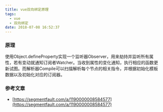 ```yaml
---
title: vue双向绑定原理
tags:
  - vue
  - 双向绑定
date: 2018-07-08 16:52:37
---
```



### 原理
使用Object.defineProperty实现一个监听器Observer，用来劫持并监听所有属性，若有变动就通知订阅者Watcher。当收到属性的变化通知，执行相应的函数更新试图。而解析器Compile可以扫描解析每个节点的相关指令，并根据初始化模板数据以及初始化对应的订阅器。

### 参考文章

* [https://segmentfault.com/a/1190000008584577](https://segmentfault.com/a/1190000008584577)

